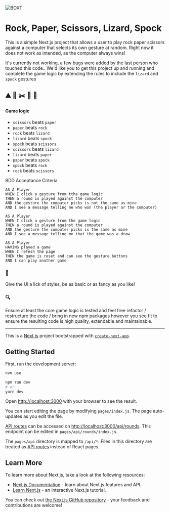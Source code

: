 ![BOXT](https://bit.ly/3doa9mZ)

# Rock, Paper, Scissors, Lizard, Spock

This is a simple Next.js project that allows a user to play rock paper scissors against a computer that selects its own gesture at random.
Right now it does not work as intended, as the computer always wins!

It's currently not working, a few bugs were added by the last person who touched this code..
We'd like you to get this project up and running and complete the game logic by extending the rules to include the `lizard` and `spock` gestures

## ⛰️ 🧻 ✂️ 🦎 🖖

#### Game logic

- `scissors` beats `paper`
- `paper` beats `rock`
- `rock` beats `lizard`
- `lizard` beats `spock`
- `spock` beats `scissors`
- `scissors` beats `lizard`
- `lizard` beats `paper`
- `paper` beats `spock`
- `spock` beats `rock`
- `rock` beats `scissors`

BDD Acceptance Criteria

```
AS A Player
WHEN I click a gesture from tthe game logic
THEN a round is played against the computer
AND the gesture the computer picks is not the same as mine
AND I see a message telling me who won (the player or the computer)
```

```
AS A Player
WHEN I click a gesture from the game logic
THEN a round is played against the computer
AND the gesture the computer picks is the same as mine
AND I see a message telling me that the game was a draw
```

```
AS A Player
HAVING played a game
WHEN I refesh the page
THEN the game is reset and can see the gesture buttons
AND I can play another game
```

### 💅

Give the UI a lick of styles, be as basic or as fancy as you like!

### 🔍

Ensure at least the core game logic is tested and feel free refactor / restructure the code / bring in new npm packages however you see fit to ensure the resulting code is high quality, extendable and maintainable.

---

This is a [Next.js](https://nextjs.org/) project bootstrapped with [`create-next-app`](https://github.com/vercel/next.js/tree/canary/packages/create-next-app).

## Getting Started

First, run the development server:

```bash
nvm use

npm run dev
# or
yarn dev
```

Open [http://localhost:3000](http://localhost:3000) with your browser to see the result.

You can start editing the page by modifying `pages/index.js`. The page auto-updates as you edit the file.

[API routes](https://nextjs.org/docs/api-routes/introduction) can be accessed on [http://localhost:3000/api/rounds](http://localhost:3000/api/rounds). This endpoint can be edited in `pages/api/rounds/index.js`.

The `pages/api` directory is mapped to `/api/*`. Files in this directory are treated as [API routes](https://nextjs.org/docs/api-routes/introduction) instead of React pages.

## Learn More

To learn more about Next.js, take a look at the following resources:

- [Next.js Documentation](https://nextjs.org/docs) - learn about Next.js features and API.
- [Learn Next.js](https://nextjs.org/learn) - an interactive Next.js tutorial.

You can check out [the Next.js GitHub repository](https://github.com/vercel/next.js/) - your feedback and contributions are welcome!
